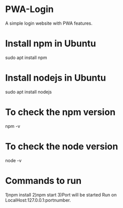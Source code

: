 # PWA-Login
A simple login website with PWA features.

# Install npm in Ubuntu
sudo apt install npm

# Install nodejs in Ubuntu
sudo apt install nodejs

# To check the npm version
npm -v

# To check the node version
node -v

# Commands to run 
1)npm install
2)npm start
3)Port will be started Run on LocalHost:127.0.0.1:portnumber.



